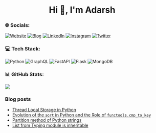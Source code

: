 <h1 align="center">Hi 👋, I'm Adarsh</h1>

### 🌐 Socials:
[![Website](https://img.shields.io/badge/Website-darkgreen.svg?logo=iterm2&logoColor=white)](https://adarshd.dev)  [![Blog](https://img.shields.io/badge/Blog-darkblue.svg?logo=blogger&logoColor=white)](https://blog.adarshd.dev)  [![LinkedIn](https://img.shields.io/badge/LinkedIn-%230077B5.svg?logo=linkedin&logoColor=white)](https://linkedin.com/in/adarsh-d) [![Instagram](https://img.shields.io/badge/Instagram-%23E4405F.svg?logo=Instagram&logoColor=white)](https://instagram.com/adarshd905) [![Twitter](https://img.shields.io/badge/Twitter-%231DA1F2.svg?logo=Twitter&logoColor=white)](https://twitter.com/adarshd905) 

### 💻 Tech Stack:
![Python](https://img.shields.io/badge/python-3670A0?style=for-the-badge&logo=python&logoColor=ffdd54) ![GraphQL](https://img.shields.io/badge/-GraphQL-E10098?style=for-the-badge&logo=graphql&logoColor=white) ![FastAPI](https://img.shields.io/badge/FastAPI-005571?style=for-the-badge&logo=fastapi) ![Flask](https://img.shields.io/badge/flask-%23000.svg?style=for-the-badge&logo=flask&logoColor=white) ![MongoDB](https://img.shields.io/badge/MongoDB-%234ea94b.svg?style=for-the-badge&logo=mongodb&logoColor=white)

### 📊 GitHub Stats:
![](https://github-readme-stats.vercel.app/api/top-langs/?username=adarshdigievo&theme=dark&hide_border=true&include_all_commits=false&count_private=false&layout=compact)

### Blog posts
<!-- BLOG-POST-LIST:START -->
- [Thread Local Storage in Python](https://blog.adarshd.dev/posts/thread-local-storage-in-python/)
- [Evolution of the `sort` in Python and the Role of `functools.cmp_to_key`](https://blog.adarshd.dev/posts/evolution-of-python-sort-and-cmp_to_key/)
- [Partition method of Python strings](https://blog.adarshd.dev/posts/partition-method-of-python-str/)
- [List from Typing module is inheritable](https://blog.adarshd.dev/posts/til-list-from-typing-module-is-inheritable/)
<!-- BLOG-POST-LIST:END -->
